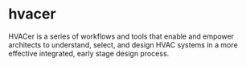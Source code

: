 # hvacer

HVACer is a series of workflows and tools that enable and empower architects to understand, select, and design HVAC systems in a more effective integrated, early stage design process. 

